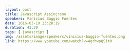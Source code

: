 ```yaml
---
layout: post
title: Javascript Assíncrono
speakers: Vinícius Baggio Fuentes
date: 2016-03-10 23:28:19
duration: 41:30
tags: [ javascript ]
img: /assets/image/speakers/vinicius-baggio-fuentes.png
link: https://www.youtube.com/watch?v=4grhwpQSit0
---
```

